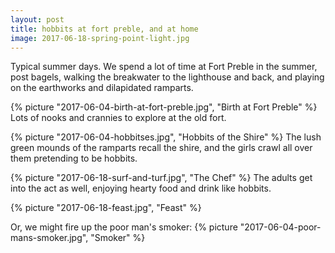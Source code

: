 ```yaml
---
layout: post
title: hobbits at fort preble, and at home
image: 2017-06-18-spring-point-light.jpg
---
```


Typical summer days. We spend a lot of time at Fort Preble in the summer, post bagels, walking the breakwater to the lighthouse and back, and playing on the earthworks and dilapidated ramparts. 


<!--more-->

{% picture "2017-06-04-birth-at-fort-preble.jpg", "Birth at Fort Preble"  %}
Lots of nooks and crannies to explore at the old fort. 

{% picture "2017-06-04-hobbitses.jpg", "Hobbits of the Shire"  %}
The lush green mounds of the ramparts recall the shire, and the girls crawl all over them pretending to be hobbits.

{% picture "2017-06-18-surf-and-turf.jpg", "The Chef"  %}
 The adults get into the act as well, enjoying hearty food and drink like hobbits.

{% picture "2017-06-18-feast.jpg", "Feast"  %}

 Or, we might fire up the poor man's smoker:
{% picture "2017-06-04-poor-mans-smoker.jpg", "Smoker"  %} 






